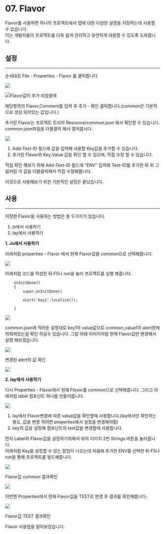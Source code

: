 # 07.  Flavor

Flavor를 사용하면 하나의 프로젝트에서 앱에 대한 다양한 설정을 지정하는데 사용할 수 있습니다.\
이는 개발자들이 프로젝트를 더욱 쉽게 관리하고 유연하게 대응할 수 있도록 도와줍니다.

## 설정

***

순서대로 File - Properties - Flavor 를 클릭합니다

![](https://wikidocs.net/images/page/276580/%EA%B7%B8%EB%A6%BC1.png)

![Flavor값이 추가 되었을때](https://wikidocs.net/images/page/276580/%EA%B7%B8%EB%A6%BC4.png)

해당항목의 Flavor,Comment를 입력 후 추가 - 확인 클릭합니다.(common은 기본적으로 생성 되어있는 값입니다.)

추가된 Flavor는 프로젝트 트리의 Resource/common.json 에서 확인할 수 있습니다.\
common.json파일을 더블클릭 해서 열어봅시다.

![](https://wikidocs.net/images/page/276580/%EA%B7%B8%EB%A6%BC5.png)

1. Add-Text-ID 필드에 값을 입력해 사용할 Key값을 추가할 수 있습니다.
2. 추가된 Flavor와 Key,Value 값을 확인 할 수 있으며, 직접 수정 할 수 있습니다.

직접 확인 해보기 위해 Add-Text-ID 필드에 "ENV" 입력해 Text-ID를 추가한 뒤 위 그림처럼 각 값을 더블클릭해서 직접 수정해봅니다.

이것으로 사용해보기 위한 기본적인 설정은 끝났습니다.

## 사용

***

지정한 Flavor을 사용하는 방법은 총 두가지가 있습니다.

1. js에서 사용하기
2. lay에서 사용하기

**1. Js에서 사용하기**

아래처럼 properties - Flavor 에서 현재 Flavor값을 common으로 선택해줍니다.

![](https://wikidocs.net/images/page/276580/%EC%BA%A1%EC%B2%98.PNG)

아래처럼 코드를 작성한 뒤 F5나 run을 눌러 프로젝트를 실행 해줍니다.

```
	onInitDone()
	{
		super.onInitDone()

        alert('key1'.localize());
		
	}
```

![](https://wikidocs.net/images/page/276580/%EC%BA%A1%EC%B2%98_f9fzxTS.PNG)

common.json에 적어둔 설정대로 key1의 value값으로 common\_value1이 alert창에 띄워져있는걸 확인 하실수 있습니다. 그럼 아래 이미지처럼 현재 Flavor값만 변경해서 실행 해보겠습니다.

![](https://wikidocs.net/images/page/276580/%EC%BA%A1%EC%B2%98_x8v359D.PNG)

변경된 alert의 값 확인

![](https://wikidocs.net/images/page/276580/%EC%BA%A1%EC%B2%98_l2Zm0WJ.PNG)

**2. lay에서 사용하기**

다시 Properties - Flavor에서 현재 Flovor를 common으로 선택해줍니다. 그리고 아래처럼 label 컴포넌트 하나를 만들어줍니다.

![](https://wikidocs.net/images/page/276580/%EA%B7%B8%EB%A6%BC6.png)

1. lay에서 Flavor변경에 따른 value값을 확인할때 사용합니다.(lay에서만 확인하는 용도, 값을 변경 하려면 properties에서 설정을 변경해야함)
2. key의 값을 설정해 컴포넌트의 text값을 변경할때 사용합니다.

먼저 Label의 Flavor값을 설정하기위해서 위의 이미지 2번 Strings 버튼을 눌러줍니다.\
아래처럼 Key를 설정할 수 있는 팝업이 나오는데 처음에 추가한 ENV를 선택한 뒤 F5나 run을 통해 프로젝트를 빌드해줍니다.

![](https://wikidocs.net/images/page/276580/%EA%B7%B8%EB%A6%BC7.png)

Flavor값 common 결과확인

![](https://wikidocs.net/images/page/276580/%EA%B7%B8%EB%A6%BC9.png)

이번엔 Properties에서 현재 Flavor값을 TEST로 변경 후 결과를 확인해봅니다.

![](https://wikidocs.net/images/page/276580/%EA%B7%B8%EB%A6%BC8.png)

Flavor값 TEST 결과확인

Flavor 사용법을 알아보았습니다.
